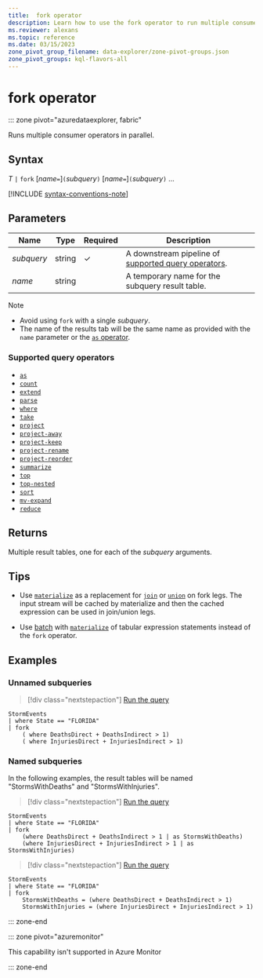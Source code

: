 ```yaml
---
title:  fork operator
description: Learn how to use the fork operator to run multiple consumer operators in parallel.
ms.reviewer: alexans
ms.topic: reference
ms.date: 03/15/2023
zone_pivot_group_filename: data-explorer/zone-pivot-groups.json
zone_pivot_groups: kql-flavors-all
---
```

# fork operator

::: zone pivot="azuredataexplorer, fabric"

Runs multiple consumer operators in parallel.

## Syntax

*T* `|` `fork` [*name*`=`]`(`*subquery*`)` [*name*`=`]`(`*subquery*`)` ...

[!INCLUDE [syntax-conventions-note](../../includes/syntax-conventions-note.md)]

## Parameters

| Name | Type | Required | Description |
|--|--|--|--|
| *subquery* | string | &check; | A downstream pipeline of [supported query operators](#supported-query-operators).|
| *name* | string | | A temporary name for the subquery result table.|

> [!NOTE]
>
> * Avoid using `fork` with a single *subquery*.
> * The name of the results tab will be the same name as provided with the `name` parameter or the [`as` operator](as-operator.md).

### Supported query operators

* [`as`](as-operator.md)
* [`count`](count-operator.md)
* [`extend`](extend-operator.md)
* [`parse`](parseoperator.md)
* [`where`](whereoperator.md)
* [`take`](takeoperator.md)
* [`project`](projectoperator.md)
* [`project-away`](projectawayoperator.md)
* [`project-keep`](project-keep-operator.md)
* [`project-rename`](projectrenameoperator.md)
* [`project-reorder`](projectreorderoperator.md)
* [`summarize`](summarizeoperator.md)
* [`top`](topoperator.md)
* [`top-nested`](topnestedoperator.md)
* [`sort`](./sort-operator.md)
* [`mv-expand`](mvexpandoperator.md)
* [`reduce`](reduceoperator.md)

## Returns

Multiple result tables, one for each of the *subquery* arguments.

## Tips

* Use [`materialize`](materialize-function.md) as a replacement for [`join`](join-operator.md) or [`union`](unionoperator.md) on fork legs. The input stream will be cached by materialize and then the cached expression can be used in join/union legs.

* Use [batch](batches.md) with [`materialize`](materialize-function.md) of tabular expression statements instead of the `fork` operator.

## Examples

### Unnamed subqueries

> [!div class="nextstepaction"]
> <a href="https://dataexplorer.azure.com/clusters/help/databases/Samples?query=H4sIAAAAAAAAAwsuyS/KdS1LzSsp5uWqUSjPSC1KVQguSSxJVbC1VVBy8/EP8nRxVALJpeUXZfNyKQCBBlSdS2piSUaxS2ZRanKJgjaU65mXAhGwUzDURFXvmZdVWpSZitABE0DRAwCWU8oSkwAAAA==" target="_blank">Run the query</a>

```kusto
StormEvents
| where State == "FLORIDA"
| fork
    ( where DeathsDirect + DeathsIndirect > 1)
    ( where InjuriesDirect + InjuriesIndirect > 1)
```

### Named subqueries

In the following examples, the result tables will be named "StormsWithDeaths" and "StormsWithInjuries".

> [!div class="nextstepaction"]
> <a href="https://dataexplorer.azure.com/clusters/help/databases/Samples?query=H4sIAAAAAAAAAwsuyS/KdS1LzSsp5uWqUSjPSC1KVQguSSxJVbC1VVBy8/EP8nRxVALJpeUXZfNyKQCBBkSZS2piSUaxS2ZRanKJgjaU65mXAhGwUzBUqFFILAaaBrSiODyzJAOiQhPFEM+8rNKizFSEMTABfAbB1GgCAM0zVJu/AAAA" target="_blank">Run the query</a>

```kusto
StormEvents
| where State == "FLORIDA"
| fork
    (where DeathsDirect + DeathsIndirect > 1 | as StormsWithDeaths)
    (where InjuriesDirect + InjuriesIndirect > 1 | as StormsWithInjuries)
```

> [!div class="nextstepaction"]
> <a href="https://dataexplorer.azure.com/clusters/help/databases/Samples?query=H4sIAAAAAAAAAwsuyS/KdS1LzSsp5uWqUSjPSC1KVQguSSxJVbC1VVBy8/EP8nRxVALJpeUXZfNyKQBBMEhTcXhmSYZLamJJRrGCrYIGRCeE75JZlJpcoqAN5XrmpUAE7BQMNdFN8MzLKi3KTEUyAyYCNwUmgGIOAGODP2W5AAAA" target="_blank">Run the query</a>

```kusto
StormEvents
| where State == "FLORIDA"
| fork
    StormsWithDeaths = (where DeathsDirect + DeathsIndirect > 1)
    StormsWithInjuries = (where InjuriesDirect + InjuriesIndirect > 1)
```

::: zone-end

::: zone pivot="azuremonitor"

This capability isn't supported in Azure Monitor

::: zone-end